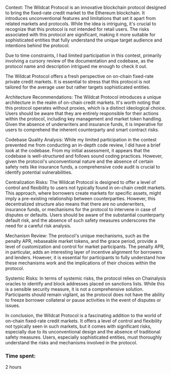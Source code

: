 Context:
The Wildcat Protocol is an innovative blockchain protocol designed to bring the fixed-rate credit market to the Ethereum blockchain. It introduces unconventional features and limitations that set it apart from related markets and protocols. While the idea is intriguing, it's crucial to recognize that this protocol is not intended for retail users. The risks associated with this protocol are significant, making it more suitable for sophisticated entities that fully understand the unique target audience and intentions behind the protocol. 

Due to time constraints, I had limited participation in this contest, primarily involving a cursory review of the documentation and codebase, as the protocol name and description intrigued me enough to check it out.

The Wildcat Protocol offers a fresh perspective on on-chain fixed-rate private credit markets. It is essential to stress that this protocol is not tailored for the average user but rather targets sophisticated entities. 

Architecture Recommendations:
The Wildcat Protocol introduces a unique architecture in the realm of on-chain credit markets. It's worth noting that this protocol operates without proxies, which is a distinct ideological choice. Users should be aware that they are entirely responsible for their actions within the protocol, including key management and market token handling. Given the absence of underwriters and insurance funds, it is imperative for users to comprehend the inherent counterparty and smart contract risks.

Codebase Quality Analysis:
While my limited participation in the contest prevented me from conducting an in-depth code review, I did have a brief look at the codebase. From my initial assessment, it appears that the codebase is well-structured and follows sound coding practices. However, given the protocol's unconventional nature and the absence of certain safety nets like insurance funds, a comprehensive code audit is crucial to identify potential vulnerabilities.

Centralization Risks:
The Wildcat Protocol is designed to offer a level of control and flexibility to users not typically found in on-chain credit markets. This approach, where borrowers create markets for specific assets, might imply a pre-existing relationship between counterparties. However, this decentralized structure also means that there are no underwriters, insurance funds, or mechanisms for the protocol to intervene in case of disputes or defaults. Users should be aware of the substantial counterparty default risk, and the absence of such safety measures underscores the need for a careful risk analysis.

Mechanism Review:
The protocol's unique mechanisms, such as the penalty APR, rebaseable market tokens, and the grace period, provide a level of customization and control for market participants. The penalty APR, in particular, adds an interesting layer of incentive alignment for borrowers and lenders. However, it is essential for participants to fully understand how these mechanisms work and the implications of their choices within the protocol.

Systemic Risks:
In terms of systemic risks, the protocol relies on Chainalysis oracles to identify and block addresses placed on sanctions lists. While this is a sensible security measure, it is not a comprehensive solution. Participants should remain vigilant, as the protocol does not have the ability to freeze borrower collateral or pause activities in the event of disputes or issues.

In conclusion, the Wildcat Protocol is a fascinating addition to the world of on-chain fixed-rate credit markets. It offers a level of control and flexibility not typically seen in such markets, but it comes with significant risks, especially due to its unconventional design and the absence of traditional safety measures. Users, especially sophisticated entities, must thoroughly understand the risks and mechanisms involved in the protocol.

### Time spent:
2 hours